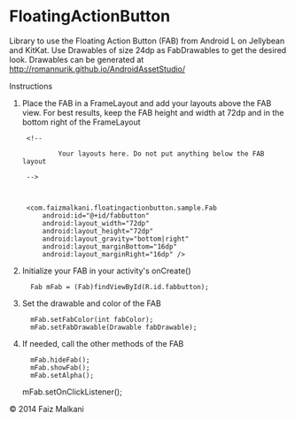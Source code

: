 FloatingActionButton
====================

Library to use the Floating Action Button (FAB) from Android L on Jellybean and KitKat.
Use Drawables of size 24dp as FabDrawables to get the desired look. Drawables can be generated at http://romannurik.github.io/AndroidAssetStudio/

Instructions

1. Place the FAB in a FrameLayout and add your layouts above the FAB view. For best results, keep the FAB height and width at 72dp and in the bottom right of the FrameLayout

    <FrameLayout xmlns:android="http://schemas.android.com/apk/res/android"
        xmlns:tools="http://schemas.android.com/tools"
        android:layout_width="match_parent"
        android:layout_height="match_parent">
    
        <!--
    
                Your layouts here. Do not put anything below the FAB layout
            
        -->        

    

        <com.faizmalkani.floatingactionbutton.sample.Fab
            android:id="@+id/fabbutton"
            android:layout_width="72dp"
            android:layout_height="72dp"
            android:layout_gravity="bottom|right"
            android:layout_marginBottom="16dp"
            android:layout_marginRight="16dp" />

    </FrameLayout>
    
    
    
2. Initialize your FAB in your activity's onCreate()

         Fab mFab = (Fab)findViewById(R.id.fabbutton);
    
    
3. Set the drawable and color of the FAB

         mFab.setFabColor(int fabColor);
         mFab.setFabDrawable(Drawable fabDrawable);
    
    
4. If needed, call the other methods of the FAB

         mFab.hideFab();
         mFab.showFab();
         mFab.setAlpha();
      mFab.setOnClickListener();
         
    
    
    
    
    
    
    
    
© 2014 Faiz Malkani
    
    
    
